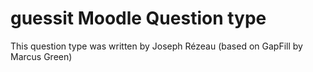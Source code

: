 # guessit Moodle Question type
This question type was written by Joseph Rézeau (based on GapFill by Marcus Green)